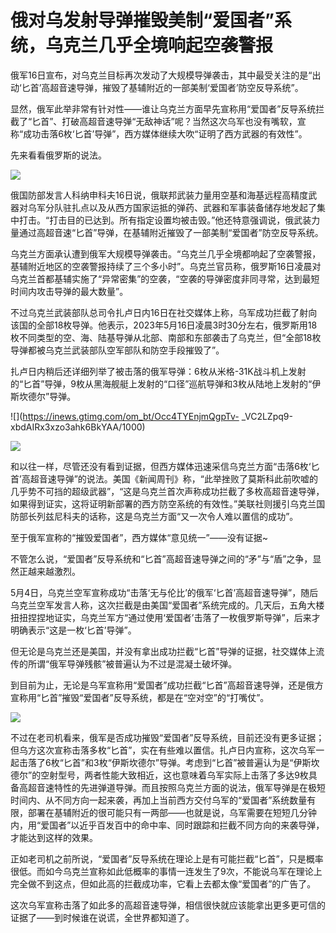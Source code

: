 # 俄对乌发射导弹摧毁美制“爱国者”系统，乌克兰几乎全境响起空袭警报

俄军16日宣布，对乌克兰目标再次发动了大规模导弹袭击，其中最受关注的是“出动‘匕首’高超音速导弹，摧毁了基辅附近的一部美制‘爱国者’防空反导系统”。

显然，俄军此举非常有针对性——谁让乌克兰方面早先宣称用“爱国者”反导系统拦截了“匕首”、打破高超音速导弹“无敌神话”呢？当然这次乌军也没有嘴软，宣称“成功击落6枚‘匕首’导弹”，西方媒体继续大吹“证明了西方武器的有效性”。

先来看看俄罗斯的说法。

![](https://inews.gtimg.com/om_bt/OKjcsXwVCX4q_C_1RgFTW3woZTgpjxjpywuvBdn5wOlUsAA/1000)

俄国防部发言人科纳申科夫16日说，俄联邦武装力量用空基和海基远程高精度武器对乌军分队驻扎点以及从西方国家运抵的弹药、武器和军事装备储存地发起了集中打击。“打击目的已达到。所有指定设置均被击毁。”他还特意强调说，俄武装力量通过高超音速“匕首”导弹，在基辅附近摧毁了一部美制“爱国者”防空反导系统。

乌克兰方面承认遭到俄军大规模导弹袭击。“乌克兰几乎全境都响起了空袭警报，基辅附近地区的空袭警报持续了三个多小时”。乌克兰官员称，俄罗斯16日凌晨对乌克兰首都基辅实施了“异常密集”的空袭，“空袭的导弹密度非同寻常，达到最短时间内攻击导弹的最大数量”。

不过乌克兰武装部队总司令扎卢日内16日在社交媒体上称，乌军成功拦截了射向该国的全部18枚导弹。他表示，2023年5月16日凌晨3时30分左右，俄罗斯用18枚不同类型的空、海、陆基导弹从北部、南部和东部袭击了乌克兰，但“全部18枚导弹都被乌克兰武装部队空军部队和防空手段摧毁了”。

扎卢日内稍后还详细列举了被击落的俄军导弹：6枚从米格-31K战斗机上发射的“匕首”导弹，9枚从黑海舰艇上发射的“口径”巡航导弹和3枚从陆地上发射的“伊斯坎德尔”导弹。

![](https://inews.gtimg.com/om_bt/Occ4TYEnjmQgpTv-
_VC2LZpq9-xbdAIRx3xzo3ahk6BkYAA/1000)

![](https://inews.gtimg.com/om_bt/Oyyzfi9IlG8sYQxmaHJYrWIQJAGUPrNsX_opk7BSd4N1UAA/1000)

和以往一样，尽管还没有看到证据，但西方媒体迅速采信乌克兰方面“击落6枚‘匕首’高超音速导弹”的说法。美国《新闻周刊》称，“此举挫败了莫斯科此前吹嘘的几乎势不可挡的超级武器”，“这是乌克兰首次声称成功拦截了多枚高超音速导弹，如果得到证实，这将证明新部署的西方防空系统的有效性。”美联社则援引乌克兰国防部长列兹尼科夫的话称，这是乌克兰方面“又一次令人难以置信的成功”。

至于俄军宣称的“摧毁爱国者”，西方媒体“意见统一”——没有证据~

不管怎么说，“爱国者”反导系统和“匕首”高超音速导弹之间的“矛”与“盾”之争，显然正越来越激烈。

5月4日，乌克兰空军宣称成功“击落‘无与伦比’的俄军‘匕首’高超音速导弹”，随后乌克兰空军发言人称，这次拦截是由美国“爱国者”系统完成的。几天后，五角大楼扭扭捏捏地证实，乌克兰军方“通过使用‘爱国者’击落了一枚俄罗斯导弹”，后来才明确表示“这是一枚‘匕首’导弹”。

但无论是乌克兰还是美国，并没有拿出成功拦截“匕首”导弹的证据，社交媒体上流传的所谓“俄军导弹残骸”被普遍认为不过是混凝土破坏弹。

到目前为止，无论是乌军宣称用“爱国者”成功拦截“匕首”高超音速导弹，还是俄方宣称用“匕首”摧毁“爱国者”反导系统，都是在“空对空”的“打嘴仗”。

![](https://inews.gtimg.com/om_bt/OwuhZyFUvgt6eQMRb_35-j3VF84rWcG6WD0APuIy9uKnoAA/1000)

不过在老司机看来，俄军是否成功摧毁“爱国者”反导系统，目前还没有更多证据；但乌方这次宣称击落多枚“匕首”，实在有些难以置信。扎卢日内宣称，这次乌军一起击落了6枚“匕首”和3枚“伊斯坎德尔”导弹。考虑到“匕首”被普遍认为是“伊斯坎德尔”的空射型号，两者性能大致相近，这也意味着乌军实际上击落了多达9枚具备高超音速特性的先进弹道导弹。而且按照乌克兰方面的说法，俄军导弹是在极短时间内、从不同方向一起来袭，再加上当前西方交付乌军的“爱国者”系统数量有限，部署在基辅附近的很可能只有一两部——也就是说，乌军需要在短短几分钟内，用“爱国者”以近乎百发百中的命中率、同时跟踪和拦截不同方向的来袭导弹，才能达到这样的效果。

正如老司机之前所说，“爱国者”反导系统在理论上是有可能拦截“匕首”，只是概率很低。而如今乌克兰宣称如此低概率的事情一连发生了9次，不能说乌军在理论上完全做不到这点，但如此高的拦截成功率，它看上去都太像“爱国者”的广告了。

这次乌军宣称击落了如此多的高超音速导弹，相信很快就应该能拿出更多更可信的证据了——到时候谁在说谎，全世界都知道了。

